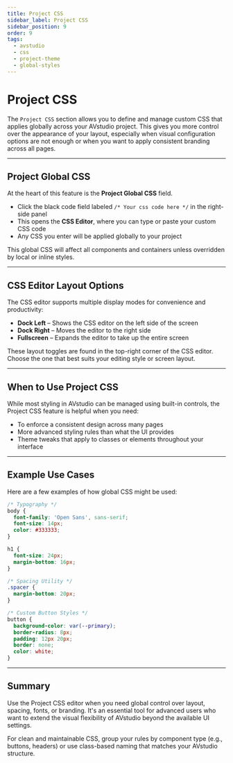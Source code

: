 ```yaml
---
title: Project CSS
sidebar_label: Project CSS
sidebar_position: 9
order: 9
tags:
  - avstudio
  - css
  - project-theme
  - global-styles
---
```


# Project CSS

The `Project CSS` section allows you to define and manage custom CSS that applies globally across your AVstudio project. This gives you more control over the appearance of your layout, especially when visual configuration options are not enough or when you want to apply consistent branding across all pages.

---

## Project Global CSS

At the heart of this feature is the **Project Global CSS** field.

- Click the black code field labeled `/* Your css code here */` in the right-side panel  
- This opens the **CSS Editor**, where you can type or paste your custom CSS code  
- Any CSS you enter will be applied globally to your project

This global CSS will affect all components and containers unless overridden by local or inline styles.

---

## CSS Editor Layout Options

The CSS editor supports multiple display modes for convenience and productivity:

- **Dock Left** – Shows the CSS editor on the left side of the screen  
- **Dock Right** – Moves the editor to the right side  
- **Fullscreen** – Expands the editor to take up the entire screen

These layout toggles are found in the top-right corner of the CSS editor. Choose the one that best suits your editing style or screen layout.

---

## When to Use Project CSS

While most styling in AVstudio can be managed using built-in controls, the Project CSS feature is helpful when you need:

- To enforce a consistent design across many pages  
- More advanced styling rules than what the UI provides  
- Theme tweaks that apply to classes or elements throughout your interface

---

## Example Use Cases

Here are a few examples of how global CSS might be used:

```css
/* Typography */
body {
  font-family: 'Open Sans', sans-serif;
  font-size: 14px;
  color: #333333;
}

h1 {
  font-size: 24px;
  margin-bottom: 16px;
}

/* Spacing Utility */
.spacer {
  margin-bottom: 20px;
}

/* Custom Button Styles */
button {
  background-color: var(--primary);
  border-radius: 8px;
  padding: 12px 20px;
  border: none;
  color: white;
}
```
---

## Summary
Use the Project CSS editor when you need global control over layout, spacing, fonts, or branding. It's an essential tool for advanced users who want to extend the visual flexibility of AVstudio beyond the available UI settings.

For clean and maintainable CSS, group your rules by component type (e.g., buttons, headers) or use class-based naming that matches your AVstudio structure.